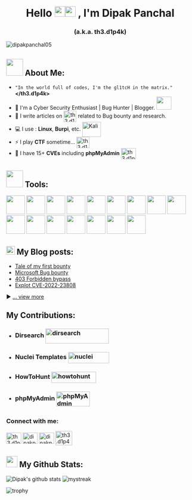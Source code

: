 <h1 align="center">Hello <img src="https://media.giphy.com/media/hvRJCLFzcasrR4ia7z/giphy.gif" width="28"><img src="https://emojis.slackmojis.com/emojis/images/1531849430/4246/blob-sunglasses.gif?1531849430" width="28"/> , I'm Dipak Panchal</h1>

<h3 align="center">(a.k.a. th3.d1p4k)</h3>

<p align="left"> <img src="https://komarev.com/ghpvc/?username=dipakpanchal05&label=Profile%20views&color=0e75b6&style=flat" alt="dipakpanchal05" /> </p>

## <img src="https://github.com/TheDudeThatCode/TheDudeThatCode/blob/master/Assets/Developer.gif" width="45" /> About Me: 
- `"In the world full of codes, I'm the gl1tcH in the matrix."` **</th3.d1p4k>**
- 🏦 I'm a Cyber Security Enthusiast | Bug Hunter | Blogger. 
      <img src="https://media.giphy.com/media/WUlplcMpOCEmTGBtBW/giphy.gif" height="35" width="40">
- 📝 I write articles on <a href="https://dewangpanchal98.medium.com/" target="blank"><img align="center" src="https://img.icons8.com/ios-filled/50/228BE6/medium-monogram--v1.png" alt="th3.d1p4k" height="30" width="34" /></a> related to Bug bounty and research.
- 💻 I use : **Linux**, **Burpi**, etc. <img align="center" src="https://upload.wikimedia.org/wikipedia/commons/2/2b/Kali-dragon-icon.svg" alt="Kali" height="40" width="50" /></a>
- ⚡ I play **CTF** sometime... <img align="center" src="https://img.icons8.com/external-kmg-design-glyph-kmg-design/32/228BE6/external-insect-cyber-security-kmg-design-glyph-kmg-design.png" alt="th3.d1p4k" height="30" width="35" /></a>
- 💬 I have 15+ **CVEs** including **phpMyAdmin** <a href="https://www.phpmyadmin.net/security/PMASA-2022-2/" target="blank"><img align="center" src="https://www.vectorlogo.zone/logos/phpmyadmin/phpmyadmin-ar21.svg" alt="th3.d1p4k" height="30" width="40" /></a>

## <img src= "https://cdn.worldvectorlogo.com/logos/kali-1.svg" width= "45"> Tools:
<img src= "https://www.kali.org/tools/zaproxy/images/zaproxy-logo.svg" height= "50" width= "50"> <img src= "https://www.kali.org/tools/burpsuite/images/burpsuite-logo.svg" height= "50" width= "50">
<img src= "https://www.kali.org/tools/metasploit-framework/images/metasploit-framework-logo.svg" height= "50" width= "50">
<img src= "https://www.kali.org/tools/nmap/images/nmap-logo.svg" height= "50" width= "50">
<img src= "https://www.kali.org/tools/sqlmap/images/sqlmap-logo.svg" height= "50" width= "50">
<img src= "https://www.kali.org/tools/wireshark/images/wireshark-logo.svg" height= "50" width= "50">
<img src= "https://www.kali.org/tools/dirb/images/dirb-logo.svg" height= "50" width= "50">
<img src= "https://www.logo.wine/a/logo/Tor_(anonymity_network)/Tor_(anonymity_network)-Logo.wine.svg" height= "50" width= "50">
<img src= "https://www.kali.org/tools/hydra/images/hydra-logo.svg" height= "50" width= "50">
<img src= "https://www.kali.org/tools/john/images/john-logo.svg" height= "50" width= "50">
<img src= "https://www.kali.org/tools/maltego/images/maltego-logo.svg" height= "50" width= "50">
<img src= "https://www.svgrepo.com/show/354202/postman-icon.svg" height= "50" width= "50"> 
<img src= "https://img.icons8.com/fluency/48/fox.png" height= "50" width= "50">
<img src= "https://upload.wikimedia.org/wikipedia/commons/9/95/Android_Studio_Icon_3.6.svg" height= "50" width= "50">
<img src= "https://user-images.githubusercontent.com/9874748/50710713-9c5f4d00-1020-11e9-8f19-f202ec0c4448.png" height= "50" width= "50">
<img src= "https://www.kali.org/tools/apktool/images/apktool-logo.svg" height= "50" width= "50">


## <img src = "https://media1.giphy.com/media/JZ40cnfnN11KycrvMF/giphy.gif?cid=ecf05e47a0n3gi1bfqntqmob8g9aid1oyj2wr3ds3mg700bl&rid=giphy.gif" width = '23' /> My Blog posts:
- [Tale of my first bounty](https://dewangpanchal98.medium.com/tell-of-my-first-bounty-d3c5a85e18c9)
- [Microsoft Bug bounty](https://dewangpanchal98.medium.com/microsoft-bug-bounty-writeup-5ee4a7264dbf)
- [403 Forbidden bypass](https://dewangpanchal98.medium.com/403-forbidden-bypass-fc8b5df109b7)
- [Explot CVE-2022-23808](https://infosecwriteups.com/exploit-cve-2022-23808-85041c6e5b97)

▶ [... view more](https://dewangpanchal98.medium.com/)


## My Contributions:
- ### Dirsearch  <a href="https://github.com/dipakpanchal05/dirsearch" target="blank"><img align="center" src="https://www.kali.org/tools/dirsearch/images/dirsearch-logo.svg" alt="dirsearch" height="40" width="170" /></a>

- ### Nuclei Templates <a href="https://github.com/dipakpanchal05/nuclei-templates" target="blank"><img align="center" src="https://raw.githubusercontent.com/projectdiscovery/nuclei/refs/heads/dev/static/nuclei-logo.png" alt="nuclei" height="30" width="110" /></a>

- ### HowToHunt  <a href="https://github.com/dipakpanchal05/HowToHunt" target="blank"><img align="center" src="https://www.svgrepo.com/download/387045/bug.svg" alt="howtohunt" height="30" width="120" /></a>

- ### phpMyAdmin  <a href="https://github.com/dipakpanchal05/CVE-2022-23808" target="blank"><img align="center" src="https://www.vectorlogo.zone/logos/phpmyadmin/phpmyadmin-ar21.svg" alt="phpMyAdmin" height="40" width="90" /></a>

## <h3 align="left"> Connect with me:</h3>
<p align="left">
<a href="https://instagram.com/th3.d1p4k" target="blank"><img align="center" src="https://raw.githubusercontent.com/rahuldkjain/github-profile-readme-generator/refs/heads/master/src/images/icons/Social/instagram.svg" alt="th3.d1p4k" height="30" width="40" /></a>
<a href="https://twitter.com/dipakpanchal05" target="blank"><img align="center" src="https://raw.githubusercontent.com/rahuldkjain/github-profile-readme-generator/master/src/images/icons/Social/twitter.svg" alt="dipakpanchal05" height="30" width="40" /></a>
<a href="https://linkedin.com/in/dipakpanchal05" target="blank"><img align="center" src="https://raw.githubusercontent.com/rahuldkjain/github-profile-readme-generator/master/src/images/icons/Social/linked-in-alt.svg" alt="dipakpanchal05" height="30" width="40" /></a>
<a href="https://www.youtube.com/@dipakpanchal8635" target="blank"><img align="center" src="https://raw.githubusercontent.com/rahuldkjain/github-profile-readme-generator/refs/heads/master/src/images/icons/Social/youtube.svg" alt="th3.d1p4k" height="38" width="45" /></a>
</p>

## <img src='https://media1.giphy.com/media/du3J3cXyzhj75IOgvA/giphy.gif?cid=ecf05e47x2g034i9pzwtzzsd3xgg2w9nr94t4tflbbgo3008&rid=giphy.gif' width='30' /> My Github Stats:
![Dipak's github stats](https://github-readme-stats.vercel.app/api?username=dipakpanchal05&show_icons=true&theme=tokyonight)
<img src="https://github-readme-streak-stats.herokuapp.com/?user=dipakpanchal05&theme=tokyonight" alt="mystreak"/>


![trophy](https://github-profile-trophy.vercel.app/?username=dipakpanchal05&theme=algolia)

